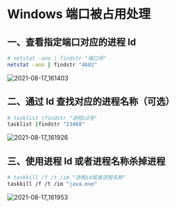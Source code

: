 # Windows 端口被占用处理

## 一、查看指定端口对应的进程 Id

```sh
# netstat -ano | findstr "端口号"
netstat -ano | findstr "4682"
```

![2021-08-17_161403](https://img.qinweizhao.com/2021/08/2021-08-17_161403.png)

## 二、通过 Id 查找对应的进程名称（可选）

```sh
# tasklist |findstr "进程id号"
tasklist |findstr "23468"
```

![2021-08-17_161926](https://img.qinweizhao.com/2021/08/2021-08-17_161926.png)

## 三、使用进程 Id 或者进程名称杀掉进程

```sh
# taskkill /f /t /im "进程id或者进程名称"
taskkill /f /t /im "java.exe"
```

![2021-08-17_161953](https://img.qinweizhao.com/2021/08/2021-08-17_161953.png)
